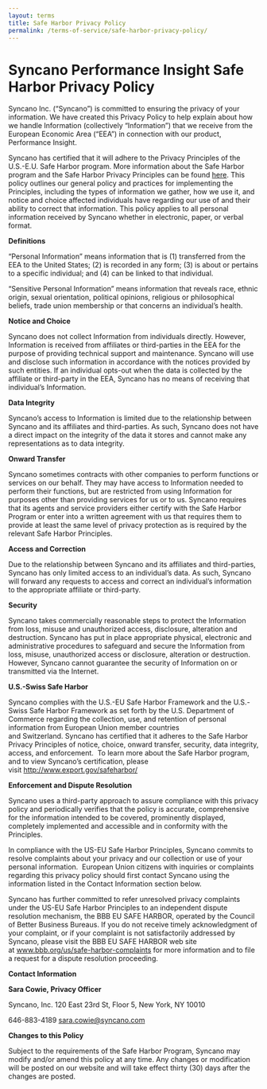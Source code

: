 ```yaml
---
layout: terms
title: Safe Harbor Privacy Policy
permalink: /terms-of-service/safe-harbor-privacy-policy/
---
```


<h1>Syncano Performance Insight Safe Harbor Privacy Policy</h1>
Syncano Inc. (“Syncano”) is committed to ensuring the privacy of your information. We have created this Privacy Policy to help explain about how we handle Information (collectively “Information”) that we receive from the European Economic Area (“EEA”) in connection with our product, Performance Insight.

Syncano has certified that it will adhere to the Privacy Principles of the U.S.-E.U. Safe Harbor program. More information about the Safe Harbor program and the Safe Harbor Privacy Principles can be found <a href="http://www.export.gov/safeharbor/eu/eg_main_018475.asp">here</a>. This policy outlines our general policy and practices for implementing the Principles, including the types of information we gather, how we use it, and notice and choice affected individuals have regarding our use of and their ability to correct that information. This policy applies to all personal information received by Syncano whether in electronic, paper, or verbal format.

<strong>Definitions</strong>

“Personal Information” means information that is (1) transferred from the EEA to the United States; (2) is recorded in any form; (3) is about or pertains to a specific individual; and (4) can be linked to that individual.

“Sensitive Personal Information” means information that reveals race, ethnic origin, sexual orientation, political opinions, religious or philosophical beliefs, trade union membership or that concerns an individual’s health.

<strong>Notice and Choice </strong>

Syncano does not collect Information from individuals directly. However, Information is received from affiliates or third-parties in the EEA for the purpose of providing technical support and maintenance. Syncano will use and disclose such information in accordance with the notices provided by such entities. If an individual opts-out when the data is collected by the affiliate or third-party in the EEA, Syncano has no means of receiving that individual’s Information.

<strong>Data Integrity</strong>

Syncano’s access to Information is limited due to the relationship between Syncano and its affiliates and third-parties. As such, Syncano does not have a direct impact on the integrity of the data it stores and cannot make any representations as to data integrity.

<strong>Onward Transfer</strong>

Syncano sometimes contracts with other companies to perform functions or services on our behalf. They may have access to Information needed to perform their functions, but are restricted from using Information for purposes other than providing services for us or to us. Syncano requires that its agents and service providers either certify with the Safe Harbor Program or enter into a written agreement with us that requires them to provide at least the same level of privacy protection as is required by the relevant Safe Harbor Principles.

<strong>Access and Correction</strong>

Due to the relationship between Syncano and its affiliates and third-parties, Syncano has only limited access to an individual’s data. As such, Syncano will forward any requests to access and correct an individual’s information to the appropriate affiliate or third-party.

<strong>Security </strong>

Syncano takes commercially reasonable steps to protect the Information from loss, misuse and unauthorized access, disclosure, alteration and destruction. Syncano has put in place appropriate physical, electronic and administrative procedures to safeguard and secure the Information from loss, misuse, unauthorized access or disclosure, alteration or destruction. However, Syncano cannot guarantee the security of Information on or transmitted via the Internet.

<strong>U.S.-Swiss Safe Harbor</strong>

Syncano complies with the U.S.-EU Safe Harbor Framework and the U.S.-Swiss Safe Harbor Framework as set forth by the U.S. Department of Commerce regarding the collection, use, and retention of personal information from European Union member countries and Switzerland. Syncano has certified that it adheres to the Safe Harbor Privacy Principles of notice, choice, onward transfer, security, data integrity, access, and enforcement.  To learn more about the Safe Harbor program, and to view Syncano’s certification, please visit http://www.export.gov/safeharbor/

<strong>Enforcement and Dispute Resolution </strong>

Syncano uses a third-party approach to assure compliance with this privacy policy and periodically verifies that the policy is accurate, comprehensive for the information intended to be covered, prominently displayed, completely implemented and accessible and in conformity with the Principles.

In compliance with the US-EU Safe Harbor Principles, Syncano commits to resolve complaints about your privacy and our collection or use of your personal information.  European Union citizens with inquiries or complaints regarding this privacy policy should first contact Syncano using the information listed in the Contact Information section below.

Syncano has further committed to refer unresolved privacy complaints under the US-EU Safe Harbor Principles to an independent dispute resolution mechanism, the BBB EU SAFE HARBOR, operated by the Council of Better Business Bureaus. If you do not receive timely acknowledgment of your complaint, or if your complaint is not satisfactorily addressed by Syncano, please visit the BBB EU SAFE HARBOR web site at <a href="http://www.bbb.org/us/safe-harbor-complaints">www.bbb.org/us/safe-harbor-complaints</a> for more information and to file a request for a dispute resolution proceeding.

<strong>Contact Information</strong>

<strong>Sara Cowie, Privacy Officer</strong>

Syncano, Inc.
120 East 23rd St, Floor 5,
New York, NY 10010

646-883-4189
sara.cowie@syncano.com

<strong>Changes to this Policy</strong>

Subject to the requirements of the Safe Harbor Program, Syncano may modify and/or amend this policy at any time. Any changes or modification will be posted on our website and will take effect thirty (30) days after the changes are posted.

&nbsp;